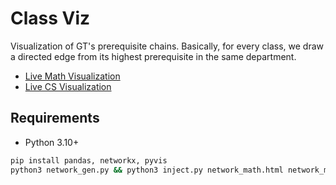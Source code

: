 # Class Viz

Visualization of GT's prerequisite chains. Basically, for every class, we draw a directed edge from its highest prerequisite in the same department. 

- [Live Math Visualization](https://echen333.github.io/class_viz/network_math.html)
- [Live CS Visualization](https://echen333.github.io/class_viz/network_cs.html)

## Requirements

- Python 3.10+

```bash
pip install pandas, networkx, pyvis
python3 network_gen.py && python3 inject.py network_math.html network_math.html
```